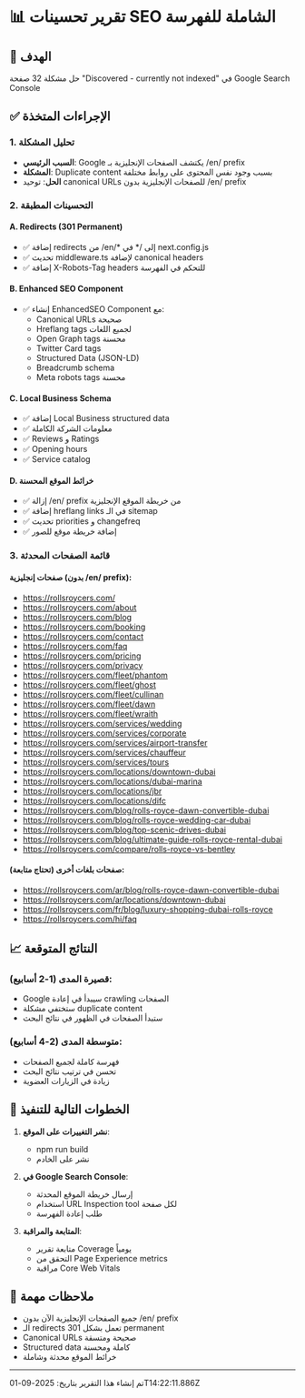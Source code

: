 
# 📊 تقرير تحسينات SEO الشاملة للفهرسة

## 🎯 الهدف
حل مشكلة 32 صفحة "Discovered - currently not indexed" في Google Search Console

## ✅ الإجراءات المتخذة

### 1. تحليل المشكلة
- **السبب الرئيسي**: Google يكتشف الصفحات الإنجليزية بـ /en/ prefix
- **المشكلة**: Duplicate content بسبب وجود نفس المحتوى على روابط مختلفة
- **الحل**: توحيد canonical URLs للصفحات الإنجليزية بدون /en/ prefix

### 2. التحسينات المطبقة

#### A. Redirects (301 Permanent)
- ✅ إضافة redirects من /en/* إلى /* في next.config.js
- ✅ تحديث middleware.ts لإضافة canonical headers
- ✅ إضافة X-Robots-Tag headers للتحكم في الفهرسة

#### B. Enhanced SEO Component
- ✅ إنشاء EnhancedSEO Component مع:
  - Canonical URLs صحيحة
  - Hreflang tags لجميع اللغات
  - Open Graph tags محسنة
  - Twitter Card tags
  - Structured Data (JSON-LD)
  - Breadcrumb schema
  - Meta robots tags محسنة

#### C. Local Business Schema
- ✅ إضافة Local Business structured data
- ✅ معلومات الشركة الكاملة
- ✅ Reviews و Ratings
- ✅ Opening hours
- ✅ Service catalog

#### D. خرائط الموقع المحسنة
- ✅ إزالة /en/ prefix من خريطة الموقع الإنجليزية
- ✅ إضافة hreflang links في الـ sitemap
- ✅ تحديث priorities و changefreq
- ✅ إضافة خريطة موقع للصور

### 3. قائمة الصفحات المحدثة

#### صفحات إنجليزية (بدون /en/ prefix):
- https://rollsroycers.com/
- https://rollsroycers.com/about
- https://rollsroycers.com/blog
- https://rollsroycers.com/booking
- https://rollsroycers.com/contact
- https://rollsroycers.com/faq
- https://rollsroycers.com/pricing
- https://rollsroycers.com/privacy
- https://rollsroycers.com/fleet/phantom
- https://rollsroycers.com/fleet/ghost
- https://rollsroycers.com/fleet/cullinan
- https://rollsroycers.com/fleet/dawn
- https://rollsroycers.com/fleet/wraith
- https://rollsroycers.com/services/wedding
- https://rollsroycers.com/services/corporate
- https://rollsroycers.com/services/airport-transfer
- https://rollsroycers.com/services/chauffeur
- https://rollsroycers.com/services/tours
- https://rollsroycers.com/locations/downtown-dubai
- https://rollsroycers.com/locations/dubai-marina
- https://rollsroycers.com/locations/jbr
- https://rollsroycers.com/locations/difc
- https://rollsroycers.com/blog/rolls-royce-dawn-convertible-dubai
- https://rollsroycers.com/blog/rolls-royce-wedding-car-dubai
- https://rollsroycers.com/blog/top-scenic-drives-dubai
- https://rollsroycers.com/blog/ultimate-guide-rolls-royce-rental-dubai
- https://rollsroycers.com/compare/rolls-royce-vs-bentley

#### صفحات بلغات أخرى (تحتاج متابعة):
- https://rollsroycers.com/ar/blog/rolls-royce-dawn-convertible-dubai
- https://rollsroycers.com/ar/locations/downtown-dubai  
- https://rollsroycers.com/fr/blog/luxury-shopping-dubai-rolls-royce
- https://rollsroycers.com/hi/faq

## 📈 النتائج المتوقعة

### قصيرة المدى (1-2 أسابيع):
- Google سيبدأ في إعادة crawling الصفحات
- ستختفي مشكلة duplicate content
- ستبدأ الصفحات في الظهور في نتائج البحث

### متوسطة المدى (2-4 أسابيع):
- فهرسة كاملة لجميع الصفحات
- تحسن في ترتيب نتائج البحث
- زيادة في الزيارات العضوية

## 🔧 الخطوات التالية للتنفيذ

1. **نشر التغييرات على الموقع**:
   - npm run build
   - نشر على الخادم

2. **في Google Search Console**:
   - إرسال خريطة الموقع المحدثة
   - استخدام URL Inspection tool لكل صفحة
   - طلب إعادة الفهرسة

3. **المتابعة والمراقبة**:
   - متابعة تقرير Coverage يومياً
   - التحقق من Page Experience metrics
   - مراقبة Core Web Vitals

## 📝 ملاحظات مهمة

- جميع الصفحات الإنجليزية الآن بدون /en/ prefix
- الـ redirects تعمل بشكل 301 permanent
- Canonical URLs صحيحة ومتسقة
- Structured data كاملة ومحسنة
- خرائط الموقع محدثة وشاملة

---
تم إنشاء هذا التقرير بتاريخ: 2025-09-01T14:22:11.886Z
